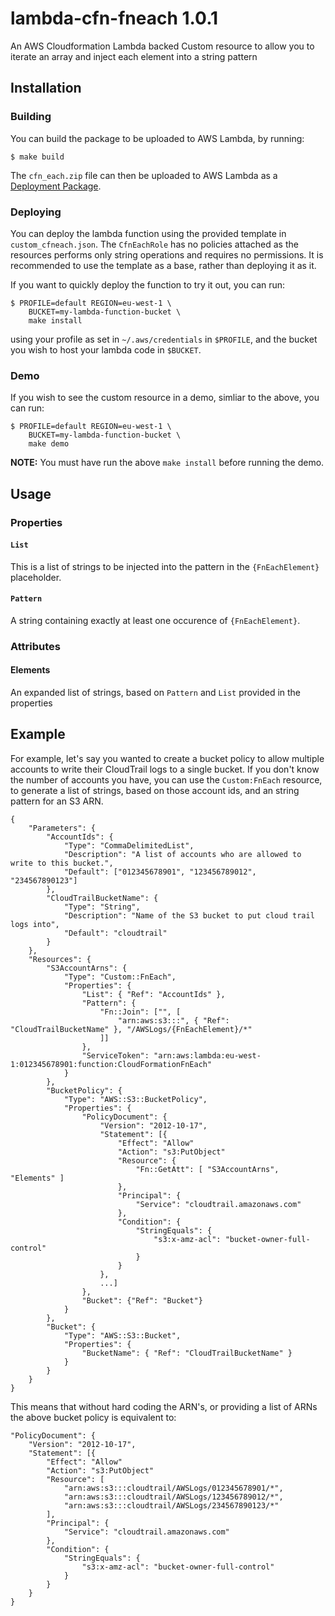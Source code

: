 # lambda-cfn-fneach 1.0.1
An AWS Cloudformation Lambda backed Custom resource to allow you to iterate an array and inject each element into a string pattern

## Installation

### Building
You can build the package to be uploaded to AWS Lambda, by running:

    $ make build

The `cfn_each.zip` file can then be uploaded to AWS Lambda as a
[Deployment Package](http://docs.aws.amazon.com/lambda/latest/dg/lambda-python-how-to-create-deployment-package.html).

### Deploying

You can deploy the lambda function using the provided template in 
`custom_cfneach.json`. The `CfnEachRole` has no policies attached as the
resources performs only string operations and requires no permissions.
It is recommended to use the template as a base, rather than deploying
it as it.

If you want to quickly deploy the function to try it out, you can run:

    $ PROFILE=default REGION=eu-west-1 \
        BUCKET=my-lambda-function-bucket \
        make install

using your profile as set in `~/.aws/credentials` in `$PROFILE`, and the
bucket you wish to host your lambda code in `$BUCKET`.

### Demo
If you wish to see the custom resource in a demo, simliar to the above, you can run:

    $ PROFILE=default REGION=eu-west-1 \
        BUCKET=my-lambda-function-bucket \
        make demo
__NOTE:__ You must have run the above `make install` before running the demo.


## Usage

### Properties

#### `List`
This is a list of strings to be injected into the pattern in the 
`{FnEachElement}` placeholder.

#### `Pattern`
A string containing exactly at least one occurence of `{FnEachElement}`.

### Attributes

#### Elements
An expanded list of strings, based on `Pattern` and `List` provided in
the properties

## Example

For example, let's say you wanted to create a bucket policy to allow
multiple accounts to write their CloudTrail logs to a single bucket.
If you don't know the number of accounts you have, you can use the 
`Custom:FnEach` resource, to generate a list of strings, based on those
account ids, and an string pattern for an S3 ARN.

    {
        "Parameters": {
            "AccountIds": {
                "Type": "CommaDelimitedList",
                "Description": "A list of accounts who are allowed to write to this bucket.",
                "Default": ["012345678901", "123456789012", "234567890123"]
            },
            "CloudTrailBucketName": {
                "Type": "String",
                "Description": "Name of the S3 bucket to put cloud trail logs into",
                "Default": "cloudtrail"
            }
        },
        "Resources": {
            "S3AccountArns": {
                "Type": "Custom::FnEach",
                "Properties": {
                    "List": { "Ref": "AccountIds" },
                    "Pattern": {
                        "Fn::Join": ["", [
                            "arn:aws:s3:::", { "Ref": "CloudTrailBucketName" }, "/AWSLogs/{FnEachElement}/*"
                        ]]
                    },
                    "ServiceToken": "arn:aws:lambda:eu-west-1:012345678901:function:CloudFormationFnEach"
                }
            },
            "BucketPolicy": {
                "Type": "AWS::S3::BucketPolicy",
                "Properties": {
                    "PolicyDocument": {
                        "Version": "2012-10-17",
                        "Statement": [{
                            "Effect": "Allow"
                            "Action": "s3:PutObject"
                            "Resource": {
                                "Fn::GetAtt": [ "S3AccountArns", "Elements" ]
                            },
                            "Principal": {
                                "Service": "cloudtrail.amazonaws.com"
                            },
                            "Condition": {
                                "StringEquals": {
                                    "s3:x-amz-acl": "bucket-owner-full-control"
                                }
                            }
                        },
                        ...]
                    },
                    "Bucket": {"Ref": "Bucket"}
                }
            },
            "Bucket": {
                "Type": "AWS::S3::Bucket",
                "Properties": {
                    "BucketName": { "Ref": "CloudTrailBucketName" }
                }
            }
        }
    }

This means that without hard coding the ARN's, or providing a list of ARNs
the above bucket policy is equivalent to:

    "PolicyDocument": {
        "Version": "2012-10-17",
        "Statement": [{
            "Effect": "Allow"
            "Action": "s3:PutObject"
            "Resource": [
                "arn:aws:s3:::cloudtrail/AWSLogs/012345678901/*",
                "arn:aws:s3:::cloudtrail/AWSLogs/123456789012/*",
                "arn:aws:s3:::cloudtrail/AWSLogs/234567890123/*"
            ],
            "Principal": {
                "Service": "cloudtrail.amazonaws.com"
            },
            "Condition": {
                "StringEquals": {
                    "s3:x-amz-acl": "bucket-owner-full-control"
                }
            }
        }
    }
